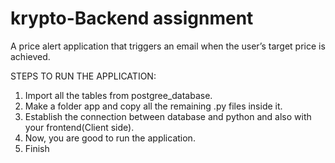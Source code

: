 # krypto-Backend assignment
A price alert application that triggers an email when the user’s target price is achieved.

STEPS TO RUN THE APPLICATION:

1. Import all the tables from postgree_database.
2. Make a folder app and copy all the remaining .py files inside it.
3. Establish the connection between database and python and also with your frontend(Client side).
4. Now, you are good to run the application.
5. Finish
